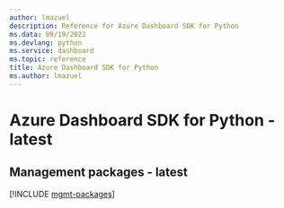 ```yaml
---
author: lmazuel
description: Reference for Azure Dashboard SDK for Python
ms.data: 09/19/2022
ms.devlang: python
ms.service: dashboard
ms.topic: reference
title: Azure Dashboard SDK for Python
ms.author: lmazuel
---
```

# Azure Dashboard SDK for Python - latest

## Management packages - latest
[!INCLUDE [mgmt-packages](dashboard-mgmt-index.md)]